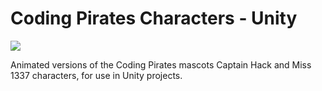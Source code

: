 # Coding Pirates Characters - Unity

![](http://codingpirates.dk/wp-content/uploads/2014/02/Coding-Pirats-Logo_sort1-300x111.png)

Animated versions of the Coding Pirates mascots Captain Hack and Miss 1337 characters, for use in Unity projects.
